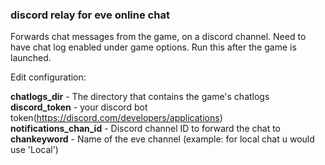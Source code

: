 ### discord relay for eve online chat 

Forwards chat messages from the game, on a discord channel. Need to have chat log enabled under game options. Run this after the game is launched.

Edit configuration:  

**chatlogs_dir** - The directory that contains the game's chatlogs <br>
**discord_token** - your discord bot token(https://discord.com/developers/applications) <br> 
**notifications_chan_id** - Discord channel ID to forward the chat to <br>
**chankeyword** - Name of the eve channel (example: for local chat u would use 'Local') <br> 


